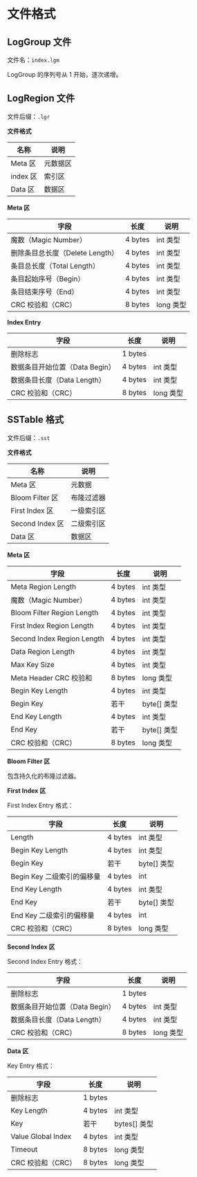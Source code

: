 # 文件格式

## LogGroup 文件

文件名：`index.lgm`

LogGroup 的序列号从 1 开始，逐次递增。


## LogRegion 文件

文件后缀：`.lgr` 

**文件格式**

| 名称      | 说明   |
|---------|------|
| Meta 区  | 元数据区 |
| index 区 | 索引区  |
| Data 区  | 数据区  |

**Meta 区**

| 字段                     | 长度      | 说明      |
|------------------------|---------|---------|
| 魔数（Magic Number）       | 4 bytes | int 类型  |
| 删除条目总长度（Delete Length） | 4 bytes | int 类型  |
| 条目总长度（Total Length）    | 4 bytes | int 类型  |
| 条目起始序号（Begin）          | 4 bytes | int 类型  |
| 条目结束序号（End）            | 4 bytes | int 类型  |
| CRC 校验和（CRC）           | 8 bytes | long 类型 |

**Index Entry**

| 字段                   | 长度      | 说明      |
|----------------------|---------|---------|
| 删除标志                 | 1 bytes |         |
| 数据条目开始位置（Data Begin） | 4 bytes | int 类型  |
| 数据条目长度（Data Length）  | 4 bytes | int 类型  |
| CRC 校验和（CRC）         | 8 bytes | long 类型 |

## SSTable 格式

文件后缀：`.sst`

**文件格式**

| 名称             | 说明    |
|----------------|-------|
| Meta 区         | 元数据   |
| Bloom Filter 区 | 布隆过滤器 |
| First Index 区  | 一级索引区 |
| Second Index 区 | 二级索引区 |
| Data 区         | 数据区   |

**Meta 区**

| 字段                         | 长度      | 说明        |
|----------------------------|---------|-----------|
| Meta Region Length         | 4 bytes | int 类型    |
| 魔数（Magic Number）           | 4 bytes | int 类型    |
| Bloom Filter Region Length | 4 bytes | int 类型    |
| First Index Region Length  | 4 bytes | int 类型    |
| Second Index Region Length | 4 bytes | int 类型    |
| Data Region Length         | 4 bytes | int 类型    |
| Max Key Size               | 4 bytes | int 类型    |
| Meta Header CRC 校验和        | 8 bytes | long 类型   |
| Begin Key Length           | 4 bytes | int 类型    |
| Begin Key                  | 若干      | byte[] 类型 |
| End Key Length             | 4 bytes | int 类型    |
| End Key                    | 若干      | byte[] 类型 |
| CRC 校验和（CRC）               | 8 bytes | long 类型   |

**Bloom Filter 区**

包含持久化的布隆过滤器。

**First Index 区**

First Index Entry 格式：

| 字段                 | 长度      | 说明        |
|--------------------|---------|-----------|
| Length             | 4 bytes | int 类型    |
| Begin Key Length   | 4 bytes | int 类型    |
| Begin Key          | 若干      | byte[] 类型 |
| Begin Key 二级索引的偏移量 | 4 bytes | int       |
| End Key Length     | 4 bytes | int 类型    |
| End Key            | 若干      | byte[] 类型 |
| End Key 二级索引的偏移量   | 4 bytes | int       |
| CRC 校验和（CRC）       | 8 bytes | long 类型   |

**Second Index 区**

Second Index Entry 格式：

| 字段                   | 长度      | 说明      |
|----------------------|---------|---------|
| 删除标志                 | 1 bytes |         |
| 数据条目开始位置（Data Begin） | 4 bytes | int 类型  |
| 数据条目长度（Data Length）  | 4 bytes | int 类型  |
| CRC 校验和（CRC）         | 8 bytes | long 类型 |

**Data 区**

Key Entry 格式：

| 字段                 | 长度      | 说明         |
|--------------------|---------|------------|
| 删除标志               | 1 bytes |            |
| Key Length         | 4 bytes | int 类型     |
| Key                | 若干      | bytes[] 类型 |
| Value Global Index | 4 bytes | int 类型     |
| Timeout            | 8 bytes | long 类型    |
| CRC 校验和（CRC）       | 8 bytes | long 类型    |
